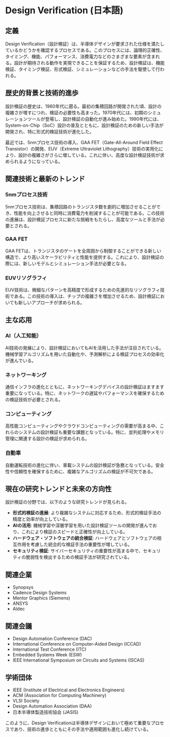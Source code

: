 # Design Verification (日本語)

## 定義

Design Verification（設計検証）は、半導体デザインが要求された仕様を満たしているかどうかを確認するプロセスである。このプロセスには、論理的正確性、タイミング、機能、パフォーマンス、消費電力などのさまざまな要素が含まれる。設計が期待される動作を実現できることを保証するため、設計検証は、機能検証、タイミング検証、形式検証、シミュレーションなどの手法を駆使して行われる。

## 歴史的背景と技術的進歩

設計検証の歴史は、1960年代に遡る。最初の集積回路が開発された頃、設計の複雑さが増すにつれ、検証の必要性も高まった。1970年代には、初期のシミュレーションツールが登場し、設計検証の自動化が進み始めた。1990年代には、System-on-Chip（SoC）設計の普及とともに、設計検証のための新しい手法が開発され、特に形式的検証技術が進化した。

最近では、5nmプロセス技術の導入、GAA FET（Gate-All-Around Field Effect Transistor）の開発、EUV（Extreme Ultraviolet Lithography）技術の実用化により、設計の複雑さがさらに増している。これに伴い、高度な設計検証技術が求められるようになっている。

## 関連技術と最新のトレンド

### 5nmプロセス技術

5nmプロセス技術は、集積回路のトランジスタ数を劇的に増加させることができ、性能を向上させると同時に消費電力を削減することが可能である。この技術の進展は、設計検証プロセスに新たな挑戦をもたらし、高度なツールと手法が必要とされる。

### GAA FET

GAA FETは、トランジスタのゲートを全周囲から制御することができる新しい構造で、より高いスケーラビリティと性能を提供する。これにより、設計検証の際には、新しいモデルとシミュレーション手法が必要となる。

### EUVリソグラフィ

EUV技術は、微細なパターンを高精度で形成するための先進的なリソグラフィ技術である。この技術の導入は、チップの複雑さを増加させるため、設計検証においても新しいアプローチが求められる。

## 主な応用

### AI（人工知能）

AI技術の発展により、設計検証においてもAIを活用した手法が注目されている。機械学習アルゴリズムを用いた自動化や、予測解析による検証プロセスの効率化が進んでいる。

### ネットワーキング

通信インフラの進化とともに、ネットワーキングデバイスの設計検証はますます重要になっている。特に、ネットワークの遅延やパフォーマンスを確保するための検証技術が必要とされる。

### コンピューティング

高性能コンピューティングやクラウドコンピューティングの需要が高まる中、これらのシステムの設計検証も重要な課題となっている。特に、並列処理やメモリ管理に関連する設計の検証が求められる。

### 自動車

自動運転技術の進化に伴い、車載システムの設計検証が急務となっている。安全性や信頼性を確保するために、複雑なアルゴリズムの検証が不可欠である。

## 現在の研究トレンドと未来の方向性

設計検証の分野では、以下のような研究トレンドが見られる。

- **形式的検証の進展**: より複雑なシステムに対応するため、形式的検証手法の精度と効率が向上している。
- **AIの活用**: 機械学習や深層学習を用いた設計検証ツールの開発が進んでおり、これにより検証のスピードと正確性が向上している。
- **ハードウェア・ソフトウェアの統合検証**: ハードウェアとソフトウェアの相互作用を考慮した統合的な検証手法の重要性が増している。
- **セキュリティ検証**: サイバーセキュリティの重要性が高まる中で、セキュリティの脆弱性を検出するための検証手法が研究されている。

## 関連企業

- Synopsys
- Cadence Design Systems
- Mentor Graphics (Siemens)
- ANSYS
- Aldec

## 関連会議

- Design Automation Conference (DAC)
- International Conference on Computer-Aided Design (ICCAD)
- International Test Conference (ITC)
- Embedded Systems Week (ESW)
- IEEE International Symposium on Circuits and Systems (ISCAS)

## 学術団体

- IEEE (Institute of Electrical and Electronics Engineers)
- ACM (Association for Computing Machinery)
- VLSI Society
- Design Automation Association (DAA)
- 日本半導体製造技術協会 (JASIS)

このように、Design Verificationは半導体デザインにおいて極めて重要なプロセスであり、技術の進歩とともにその手法や適用範囲も進化し続けている。